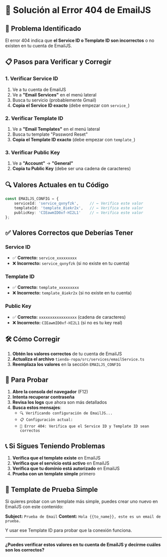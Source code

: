 # 🔧 Solución al Error 404 de EmailJS

## 🚨 **Problema Identificado**
El error 404 indica que **el Service ID o Template ID son incorrectos** o no existen en tu cuenta de EmailJS.

## 📋 **Pasos para Verificar y Corregir**

### 1. **Verificar Service ID**
1. Ve a tu cuenta de EmailJS
2. Ve a **"Email Services"** en el menú lateral
3. Busca tu servicio (probablemente Gmail)
4. **Copia el Service ID exacto** (debe empezar con `service_`)

### 2. **Verificar Template ID**
1. Ve a **"Email Templates"** en el menú lateral
2. Busca tu template "Password Reset"
3. **Copia el Template ID exacto** (debe empezar con `template_`)

### 3. **Verificar Public Key**
1. Ve a **"Account"** → **"General"**
2. **Copia tu Public Key** (debe ser una cadena de caracteres)

## 🔍 **Valores Actuales en tu Código**
```typescript
const EMAILJS_CONFIG = {
    serviceId: 'service_qxnyfzk',     // ← Verifica este valor
    templateId: 'template_8iekr2x',   // ← Verifica este valor  
    publicKey: 'CIEawmID0xf-HI2L1'    // ← Verifica este valor
};
```

## ✅ **Valores Correctos que Deberías Tener**

### Service ID
- ✅ **Correcto:** `service_xxxxxxxxx`
- ❌ **Incorrecto:** `service_qxnyfzk` (si no existe en tu cuenta)

### Template ID  
- ✅ **Correcto:** `template_xxxxxxxxx`
- ❌ **Incorrecto:** `template_8iekr2x` (si no existe en tu cuenta)

### Public Key
- ✅ **Correcto:** `xxxxxxxxxxxxxxxxx` (cadena de caracteres)
- ❌ **Incorrecto:** `CIEawmID0xf-HI2L1` (si no es tu key real)

## 🛠️ **Cómo Corregir**

1. **Obtén los valores correctos** de tu cuenta de EmailJS
2. **Actualiza el archivo** `tienda-ropa/src/services/emailService.ts`
3. **Reemplaza los valores** en la sección `EMAILJS_CONFIG`

## 🧪 **Para Probar**

1. **Abre la consola del navegador** (F12)
2. **Intenta recuperar contraseña** 
3. **Revisa los logs** que ahora son más detallados
4. **Busca estos mensajes**:
   - `🔍 Verificando configuración de EmailJS...`
   - `📋 Configuración actual:`
   - `🚨 Error 404: Verifica que el Service ID y Template ID sean correctos`

## 📞 **Si Sigues Teniendo Problemas**

1. **Verifica que el template existe** en EmailJS
2. **Verifica que el servicio está activo** en EmailJS  
3. **Verifica que tu dominio está autorizado** en EmailJS
4. **Prueba con un template simple** primero

## 🎯 **Template de Prueba Simple**

Si quieres probar con un template más simple, puedes crear uno nuevo en EmailJS con este contenido:

**Subject:** `Prueba de Email`
**Content:** `Hola {{to_name}}, este es un email de prueba.`

Y usar ese Template ID para probar que la conexión funciona.

---

**¿Puedes verificar estos valores en tu cuenta de EmailJS y decirme cuáles son los correctos?**

